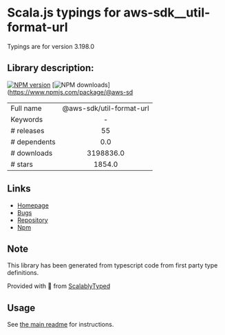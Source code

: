 
# Scala.js typings for aws-sdk__util-format-url

Typings are for version 3.198.0

## Library description:
[![NPM version](https://img.shields.io/npm/v/@aws-sdk/util-format-url/latest.svg)](https://www.npmjs.com/package/@aws-sdk/util-format-url) [![NPM downloads](https://img.shields.io/npm/dm/@aws-sdk/util-format-url.svg)](https://www.npmjs.com/package/@aws-sd

|                    |                 |
| ------------------ | :-------------: |
| Full name          | @aws-sdk/util-format-url |
| Keywords           | - |
| # releases         | 55 |
| # dependents       | 0.0 |
| # downloads        | 3198836.0 |
| # stars            | 1854.0 |

## Links
- [Homepage](https://github.com/aws/aws-sdk-js-v3/tree/main/packages/util-format-url)
- [Bugs](https://github.com/aws/aws-sdk-js-v3/issues)
- [Repository](https://github.com/aws/aws-sdk-js-v3)
- [Npm](https://www.npmjs.com/package/%40aws-sdk%2Futil-format-url)
    


## Note
This library has been generated from typescript code from first party type definitions.

Provided with :purple_heart: from [ScalablyTyped](https://github.com/oyvindberg/ScalablyTyped)

## Usage
See [the main readme](../../readme.md) for instructions.


